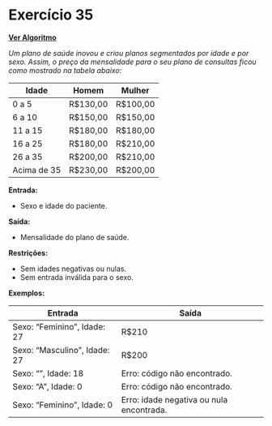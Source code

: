 # Exercício 35

[**Ver Algoritmo**](Algoritmo35.md)

*Um plano de saúde inovou e criou planos segmentados por idade e por sexo. Assim, o preço da mensalidade para o seu plano de consultas ficou como mostrado na tabela abaixo:*

| Idade        | Homem    | Mulher   |
| ------------ | -------- | -------- |
| 0 a 5        | R$130,00 | R$100,00 |
| 6 a 10       | R$150,00 | R$150,00 |
| 11 a 15      | R$180,00 | R$180,00 |
| 16 a 25      | R$180,00 | R$210,00 |
| 26 a 35      | R$200,00 | R$210,00 |
| Acima de 35  | R$230,00 | R$200,00 |

**Entrada:**
- Sexo e idade do paciente.

**Saída:**
- Mensalidade do plano de saúde.

**Restrições:**
- Sem idades negativas ou nulas.
- Sem entrada inválida para o sexo.

**Exemplos:**

| Entrada                 | Saída |
| ------------------------| ------|
| Sexo: “Feminino”, Idade: 27 | R$210 |
| Sexo: “Masculino”, Idade: 27 | R$200 |
| Sexo: “”, Idade: 18     | Erro: código não encontrado. |
| Sexo: “A”, Idade: 0     | Erro: código não encontrado. |
| Sexo: “Feminino”, Idade: 0 | Erro: idade negativa ou nula encontrada. |
